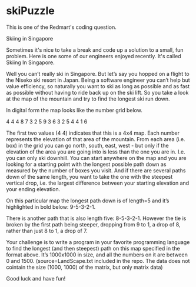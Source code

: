 # skiPuzzle 
This is one of the Redmart's coding question.

Skiing in Singapore

Sometimes it's nice to take a break and code up a solution to a small, fun problem. Here is one some of our engineers enjoyed recently. It's called Skiing In Singapore.

Well you can’t really ski in Singapore. But let’s say you hopped on a flight to the Niseko ski resort in Japan. Being a software engineer you can’t help but value efficiency, so naturally you want to ski as long as possible and as fast as possible without having to ride back up on the ski lift. So you take a look at the map of the mountain and try to find the longest ski run down.

In digital form the map looks like the number grid below.

4 4
4 8 7 3
2 5 9 3
6 3 2 5
4 4 1 6

The first two values (4 4) indicates that this is a 4x4 map. Each number represents the elevation of that area of the mountain. From each area (i.e. box) in the grid you can go north, south, east, west - but only if the elevation of the area you are going into is less than the one you are in. I.e. you can only ski downhill. You can start anywhere on the map and you are looking for a starting point with the longest possible path down as measured by the number of boxes you visit. And if there are several paths down of the same length, you want to take the one with the steepest vertical drop, i.e. the largest difference between your starting elevation and your ending elevation.

On this particular map the longest path down is of length=5 and it’s highlighted in bold below: 9-5-3-2-1.

There is another path that is also length five: 8-5-3-2-1. However the tie is broken by the first path being steeper, dropping from 9 to 1, a drop of 8, rather than just 8 to 1, a drop of 7.

Your challenge is to write a program in your favorite programming language to find the longest (and then steepest) path on this map specified in the format above. It’s 1000x1000 in size, and all the numbers on it are between 0 and 1500. (source=LandScape.txt included in the repo. The data does not cointain the size (1000, 1000) of the matrix, but only matrix data)


Good luck and have fun!
